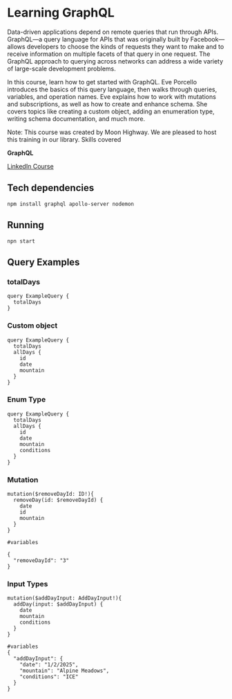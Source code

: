 
# Learning GraphQL

Data-driven applications depend on remote queries that run through APIs. GraphQL—a query language for APIs that was originally built by Facebook—allows developers to choose the kinds of requests they want to make and to receive information on multiple facets of that query in one request. The GraphQL approach to querying across networks can address a wide variety of large-scale development problems.

In this course, learn how to get started with GraphQL. Eve Porcello introduces the basics of this query language, then walks through queries, variables, and operation names. Eve explains how to work with mutations and subscriptions, as well as how to create and enhance schema. She covers topics like creating a custom object, adding an enumeration type, writing schema documentation, and much more.

Note: This course was created by Moon Highway. We are pleased to host this training in our library.
Skills covered

**GraphQL**

[LinkedIn Course](%5Bhttps://www.linkedin.com/learning/learning-graphql-11292553/sending-input-types-to-mutations%5D)

## Tech dependencies
```
npm install graphql apollo-server nodemon
```
## Running
```
npn start
```

## Query Examples

### totalDays
```
query ExampleQuery {
  totalDays
}
```

### Custom object
```
query ExampleQuery {
  totalDays
  allDays {
    id
    date
    mountain
  }
}

``` 

### Enum Type
```
query ExampleQuery {
  totalDays
  allDays {
    id
    date
    mountain
    conditions
  }
}

```

### Mutation
```
mutation($removeDayId: ID!){
  removeDay(id: $removeDayId) {
    date
    id
    mountain
  }
}

#variables

{
  "removeDayId": "3"
}
```

### Input Types
```
mutation($addDayInput: AddDayInput!){
  addDay(input: $addDayInput) {
    date
    mountain
    conditions
  }
}

#variables
{
  "addDayInput": {
    "date": "1/2/2025",
    "mountain": "Alpine Meadows",
    "conditions": "ICE"
  }
}

```